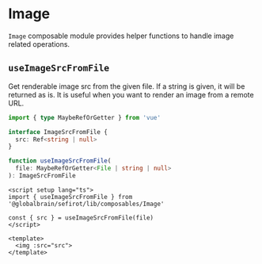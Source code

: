 # Image

`Image` composable module provides helper functions to handle image related operations.

## `useImageSrcFromFile`

Get renderable image src from the given file. If a string is given, it will be returned as is. It is useful when you want to render an image from a remote URL.

```ts
import { type MaybeRefOrGetter } from 'vue'

interface ImageSrcFromFile {
  src: Ref<string | null>
}

function useImageSrcFromFile(
  file: MaybeRefOrGetter<File | string | null>
): ImageSrcFromFile
```

```vue
<script setup lang="ts">
import { useImageSrcFromFile } from '@globalbrain/sefirot/lib/composables/Image'

const { src } = useImageSrcFromFile(file)
</script>

<template>
  <img :src="src">
</template>
```
